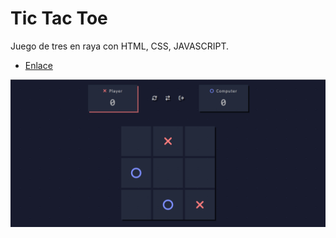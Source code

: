 # Tic Tac Toe
Juego de tres en raya con HTML, CSS, JAVASCRIPT.

* [Enlace](https://jesusbriones2.github.io/Tic-Tac-Toe/)


![Screenshot of the page.](screenshot.png "Screenshot of the page.")
